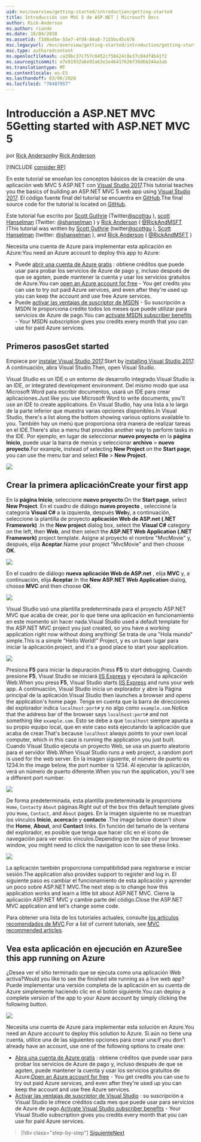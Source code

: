 ```yaml
---
uid: mvc/overview/getting-started/introduction/getting-started
title: Introducción con MVC 5 de ASP.NET | Microsoft Docs
author: Rick-Anderson
ms.author: riande
ms.date: 10/04/2018
ms.assetid: f3d8adbe-55e7-4fd4-84a8-7155bc45c676
msc.legacyurl: /mvc/overview/getting-started/introduction/getting-started
msc.type: authoredcontent
ms.openlocfilehash: ca39bc37c757c0452cf56624c8e37c04df4b41f2
ms.sourcegitcommit: e7e91932a6e91a63e2e46417626f39d6b244a3ab
ms.translationtype: MT
ms.contentlocale: es-ES
ms.lasthandoff: 03/06/2020
ms.locfileid: "78487957"
---
```

# <a name="getting-started-with-aspnet-mvc-5"></a><span data-ttu-id="20661-102">Introducción a ASP.NET MVC 5</span><span class="sxs-lookup"><span data-stu-id="20661-102">Getting started with ASP.NET MVC 5</span></span>

<span data-ttu-id="20661-103">por [Rick Anderson](https://twitter.com/RickAndMSFT)</span><span class="sxs-lookup"><span data-stu-id="20661-103">by [Rick Anderson](https://twitter.com/RickAndMSFT)</span></span>

[!INCLUDE [consider RP](../../../../includes/razor.md)]

<span data-ttu-id="20661-104">En este tutorial se enseñan los conceptos básicos de la creación de una aplicación web MVC 5 ASP.NET con [Visual Studio 2017](https://visualstudio.microsoft.com/downloads/?utm_medium=microsoft&utm_source=docs.microsoft.com&utm_campaign=button+cta&utm_content=download+vs2017).</span><span class="sxs-lookup"><span data-stu-id="20661-104">This tutorial teaches you the basics of building an ASP.NET MVC 5 web app using [Visual Studio 2017](https://visualstudio.microsoft.com/downloads/?utm_medium=microsoft&utm_source=docs.microsoft.com&utm_campaign=button+cta&utm_content=download+vs2017).</span></span> <span data-ttu-id="20661-105">El código fuente final del tutorial se encuentra en [GitHub](https://github.com/dotnet/AspNetDocs/tree/master/aspnet/mvc/overview/getting-started/introduction/sample/MvcMovie/MvcMovie).</span><span class="sxs-lookup"><span data-stu-id="20661-105">The final source code for the tutorial is located on [GitHub](https://github.com/dotnet/AspNetDocs/tree/master/aspnet/mvc/overview/getting-started/introduction/sample/MvcMovie/MvcMovie).</span></span>

<span data-ttu-id="20661-106">Este tutorial fue escrito por [Scott Guthrie](https://weblogs.asp.net/scottgu/) (Twitter[@scottgu](https://twitter.com/scottgu) ), [scott Hanselman](http://www.hanselman.com/blog/) (Twitter: [@shanselman](https://twitter.com/shanselman) ) y [Rick Anderson](https://twitter.com/RickAndMSFT) ( [@RickAndMSFT](https://twitter.com/#!/RickAndMSFT) )</span><span class="sxs-lookup"><span data-stu-id="20661-106">This tutorial was written by [Scott Guthrie](https://weblogs.asp.net/scottgu/) (twitter[@scottgu](https://twitter.com/scottgu) ), [Scott Hanselman](http://www.hanselman.com/blog/) (twitter: [@shanselman](https://twitter.com/shanselman) ), and [Rick Anderson](https://twitter.com/RickAndMSFT) ( [@RickAndMSFT](https://twitter.com/#!/RickAndMSFT) )</span></span>

<span data-ttu-id="20661-107">Necesita una cuenta de Azure para implementar esta aplicación en Azure:</span><span class="sxs-lookup"><span data-stu-id="20661-107">You need an Azure account to deploy this app to Azure:</span></span>

- <span data-ttu-id="20661-108">Puede [abrir una cuenta de Azure gratis](https://azure.microsoft.com/pricing/free-trial/?WT.mc_id=A443DD604) : obtiene créditos que puede usar para probar los servicios de Azure de pago y, incluso después de que se agoten, puede mantener la cuenta y usar los servicios gratuitos de Azure.</span><span class="sxs-lookup"><span data-stu-id="20661-108">You can [open an Azure account for free](https://azure.microsoft.com/pricing/free-trial/?WT.mc_id=A443DD604) - You get credits you can use to try out paid Azure services, and even after they're used up you can keep the account and use free Azure services.</span></span>
- <span data-ttu-id="20661-109">Puede [activar las ventajas de suscriptor de MSDN](https://azure.microsoft.com/pricing/member-offers/msdn-benefits-details/?WT.mc_id=A443DD604) - Su suscripción a MSDN le proporciona crédito todos los meses que puede utilizar para servicios de Azure de pago.</span><span class="sxs-lookup"><span data-stu-id="20661-109">You can [activate MSDN subscriber benefits](https://azure.microsoft.com/pricing/member-offers/msdn-benefits-details/?WT.mc_id=A443DD604) - Your MSDN subscription gives you credits every month that you can use for paid Azure services.</span></span>

## <a name="get-started"></a><span data-ttu-id="20661-110">Primeros pasos</span><span class="sxs-lookup"><span data-stu-id="20661-110">Get started</span></span>

<span data-ttu-id="20661-111">Empiece por [instalar Visual Studio 2017](https://visualstudio.microsoft.com/downloads/?utm_medium=microsoft&utm_source=docs.microsoft.com&utm_campaign=button+cta&utm_content=download+vs2017).</span><span class="sxs-lookup"><span data-stu-id="20661-111">Start by [installing Visual Studio 2017](https://visualstudio.microsoft.com/downloads/?utm_medium=microsoft&utm_source=docs.microsoft.com&utm_campaign=button+cta&utm_content=download+vs2017).</span></span> <span data-ttu-id="20661-112">A continuación, abra Visual Studio.</span><span class="sxs-lookup"><span data-stu-id="20661-112">Then, open Visual Studio.</span></span>

<span data-ttu-id="20661-113">Visual Studio es un IDE o un entorno de desarrollo integrado.</span><span class="sxs-lookup"><span data-stu-id="20661-113">Visual Studio is an IDE, or integrated development environment.</span></span> <span data-ttu-id="20661-114">Del mismo modo que usa Microsoft Word para escribir documentos, usará un IDE para crear aplicaciones.</span><span class="sxs-lookup"><span data-stu-id="20661-114">Just like you use Microsoft Word to write documents, you'll use an IDE to create applications.</span></span> <span data-ttu-id="20661-115">En Visual Studio, hay una lista a lo largo de la parte inferior que muestra varias opciones disponibles.</span><span class="sxs-lookup"><span data-stu-id="20661-115">In Visual Studio, there's a list along the bottom showing various options available to you.</span></span> <span data-ttu-id="20661-116">También hay un menú que proporciona otra manera de realizar tareas en el IDE.</span><span class="sxs-lookup"><span data-stu-id="20661-116">There's also a menu that provides another way to perform tasks in the IDE.</span></span> <span data-ttu-id="20661-117">Por ejemplo, en lugar de seleccionar **nuevo proyecto** en la **página Inicio**, puede usar la barra de menús y seleccionar **archivo** > **nuevo proyecto**.</span><span class="sxs-lookup"><span data-stu-id="20661-117">For example, instead of selecting **New Project** on the **Start page**, you can use the menu bar and select **File** > **New Project**.</span></span>

![](getting-started/_static/image1.png)

## <a name="create-your-first-app"></a><span data-ttu-id="20661-118">Crear la primera aplicación</span><span class="sxs-lookup"><span data-stu-id="20661-118">Create your first app</span></span>

<span data-ttu-id="20661-119">En la **página Inicio**, seleccione **nuevo proyecto**.</span><span class="sxs-lookup"><span data-stu-id="20661-119">On the **Start page**, select **New Project**.</span></span> <span data-ttu-id="20661-120">En el cuadro de diálogo **nuevo proyecto** , seleccione la categoría **Visual C#**  a la izquierda, después **Web**y, a continuación, seleccione la plantilla de proyecto **aplicación Web de ASP.net (.NET Framework)** .</span><span class="sxs-lookup"><span data-stu-id="20661-120">In the **New project** dialog box, select the **Visual C#** category on the left, then **Web**, and then select the **ASP.NET Web Application (.NET Framework)** project template.</span></span> <span data-ttu-id="20661-121">Asigne al proyecto el nombre "MvcMovie" y, después, elija **Aceptar**.</span><span class="sxs-lookup"><span data-stu-id="20661-121">Name your project "MvcMovie" and then choose **OK**.</span></span>

![](getting-started/_static/image2.png)

<span data-ttu-id="20661-122">En el cuadro de diálogo **nueva aplicación Web de ASP.net** , elija **MVC** y, a continuación, elija **Aceptar**.</span><span class="sxs-lookup"><span data-stu-id="20661-122">In the **New ASP.NET Web Application** dialog, choose **MVC** and then choose **OK**.</span></span>

![](getting-started/_static/image3.png)

<span data-ttu-id="20661-123">Visual Studio usó una plantilla predeterminada para el proyecto ASP.NET MVC que acaba de crear, por lo que tiene una aplicación en funcionamiento en este momento sin hacer nada.</span><span class="sxs-lookup"><span data-stu-id="20661-123">Visual Studio used a default template for the ASP.NET MVC project you just created, so you have a working application right now without doing anything!</span></span> <span data-ttu-id="20661-124">Se trata de una "Hola mundo" simple.</span><span class="sxs-lookup"><span data-stu-id="20661-124">This is a simple "Hello World!"</span></span> <span data-ttu-id="20661-125">Project, y es un buen lugar para iniciar la aplicación.</span><span class="sxs-lookup"><span data-stu-id="20661-125">project, and it's a good place to start your application.</span></span>

![](getting-started/_static/image4.png)

<span data-ttu-id="20661-126">Presiona **F5** para iniciar la depuración.</span><span class="sxs-lookup"><span data-stu-id="20661-126">Press **F5** to start debugging.</span></span> <span data-ttu-id="20661-127">Cuando presione **F5**, Visual Studio se iniciará [IIS Express](/iis/extensions/introduction-to-iis-express/iis-express-overview) y ejecutará la aplicación Web.</span><span class="sxs-lookup"><span data-stu-id="20661-127">When you press **F5**, Visual Studio starts [IIS Express](/iis/extensions/introduction-to-iis-express/iis-express-overview) and runs your web app.</span></span> <span data-ttu-id="20661-128">A continuación, Visual Studio inicia un explorador y abre la Página principal de la aplicación.</span><span class="sxs-lookup"><span data-stu-id="20661-128">Visual Studio then launches a browser and opens the application's home page.</span></span> <span data-ttu-id="20661-129">Tenga en cuenta que la barra de direcciones del explorador indica `localhost:port#` y no algo como `example.com`.</span><span class="sxs-lookup"><span data-stu-id="20661-129">Notice that the address bar of the browser says `localhost:port#` and not something like `example.com`.</span></span> <span data-ttu-id="20661-130">Esto se debe a que `localhost` siempre apunta a su propio equipo local, que en este caso está ejecutando la aplicación que acaba de crear.</span><span class="sxs-lookup"><span data-stu-id="20661-130">That's because `localhost` always points to your own local computer, which in this case is running the application you just built.</span></span> <span data-ttu-id="20661-131">Cuando Visual Studio ejecuta un proyecto Web, se usa un puerto aleatorio para el servidor Web.</span><span class="sxs-lookup"><span data-stu-id="20661-131">When Visual Studio runs a web project, a random port is used for the web server.</span></span> <span data-ttu-id="20661-132">En la imagen siguiente, el número de puerto es 1234.</span><span class="sxs-lookup"><span data-stu-id="20661-132">In the image below, the port number is 1234.</span></span> <span data-ttu-id="20661-133">Al ejecutar la aplicación, verá un número de puerto diferente.</span><span class="sxs-lookup"><span data-stu-id="20661-133">When you run the application, you'll see a different port number.</span></span>

![](getting-started/_static/image5.png)

<span data-ttu-id="20661-134">De forma predeterminada, esta plantilla predeterminada le proporciona `Home`, `Contact`y `About` páginas.</span><span class="sxs-lookup"><span data-stu-id="20661-134">Right out of the box this default template gives you `Home`, `Contact`, and `About` pages.</span></span> <span data-ttu-id="20661-135">En la imagen siguiente no se muestran los vínculos **Inicio**, **acerca**de y **contacto** .</span><span class="sxs-lookup"><span data-stu-id="20661-135">The image below doesn't show the **Home**, **About**, and **Contact** links.</span></span> <span data-ttu-id="20661-136">En función del tamaño de la ventana del explorador, es posible que tenga que hacer clic en el icono de navegación para ver estos vínculos.</span><span class="sxs-lookup"><span data-stu-id="20661-136">Depending on the size of your browser window, you might need to click the navigation icon to see these links.</span></span>

![](getting-started/_static/image6.png)

<span data-ttu-id="20661-137">La aplicación también proporciona compatibilidad para registrarse e iniciar sesión.</span><span class="sxs-lookup"><span data-stu-id="20661-137">The application also provides support to register and log in.</span></span> <span data-ttu-id="20661-138">El siguiente paso es cambiar el funcionamiento de esta aplicación y aprender un poco sobre ASP.NET MVC.</span><span class="sxs-lookup"><span data-stu-id="20661-138">The next step is to change how this application works and learn a little bit about ASP.NET MVC.</span></span> <span data-ttu-id="20661-139">Cierre la aplicación ASP.NET MVC y cambie parte del código.</span><span class="sxs-lookup"><span data-stu-id="20661-139">Close the ASP.NET MVC application and let's change some code.</span></span>

<span data-ttu-id="20661-140">Para obtener una lista de los tutoriales actuales, consulte [los artículos recomendados de MVC](../mvc-learning-sequence.md).</span><span class="sxs-lookup"><span data-stu-id="20661-140">For a list of current tutorials, see [MVC recommended articles](../mvc-learning-sequence.md).</span></span>

## <a name="see-this-app-running-on-azure"></a><span data-ttu-id="20661-141">Vea esta aplicación en ejecución en Azure</span><span class="sxs-lookup"><span data-stu-id="20661-141">See this app running on Azure</span></span>

<span data-ttu-id="20661-142">¿Desea ver el sitio terminado que se ejecuta como una aplicación Web activa?</span><span class="sxs-lookup"><span data-stu-id="20661-142">Would you like to see the finished site running as a live web app?</span></span> <span data-ttu-id="20661-143">Puede implementar una versión completa de la aplicación en su cuenta de Azure simplemente haciendo clic en el botón siguiente.</span><span class="sxs-lookup"><span data-stu-id="20661-143">You can deploy a complete version of the app to your Azure account by simply clicking the following button.</span></span>

[![](https://azuredeploy.net/deploybutton.png)](https://azuredeploy.net/?repository=https://github.com/dotnet/AspNetDocs/tree/master/aspnet/mvc/overview/getting-started/introduction/sample/MvcMovie&amp;WT.mc_id=deploy_azure_aspnet)

<span data-ttu-id="20661-144">Necesita una cuenta de Azure para implementar esta solución en Azure.</span><span class="sxs-lookup"><span data-stu-id="20661-144">You need an Azure account to deploy this solution to Azure.</span></span> <span data-ttu-id="20661-145">Si aún no tiene una cuenta, utilice una de las siguientes opciones para crear una:</span><span class="sxs-lookup"><span data-stu-id="20661-145">If you don't already have an account, use one of the following options to create one:</span></span>

- <span data-ttu-id="20661-146">[Abra una cuenta de Azure gratis](https://azure.microsoft.com/pricing/free-trial/?WT.mc_id=A443DD604) : obtiene créditos que puede usar para probar los servicios de Azure de pago y, incluso después de que se agoten, puede mantener la cuenta y usar los servicios gratuitos de Azure.</span><span class="sxs-lookup"><span data-stu-id="20661-146">[Open an Azure account for free](https://azure.microsoft.com/pricing/free-trial/?WT.mc_id=A443DD604) - You get credits you can use to try out paid Azure services, and even after they're used up you can keep the account and use free Azure services.</span></span>
- <span data-ttu-id="20661-147">[Activar las ventajas de suscriptor de Visual Studio](https://azure.microsoft.com/pricing/member-offers/credit-for-visual-studio-subscribers) : su suscripción a Visual Studio le ofrece créditos cada mes que puede usar para servicios de Azure de pago.</span><span class="sxs-lookup"><span data-stu-id="20661-147">[Activate Visual Studio subscriber benefits](https://azure.microsoft.com/pricing/member-offers/credit-for-visual-studio-subscribers) - Your Visual Studio subscription gives you credits every month that you can use for paid Azure services.</span></span>

> [!div class="step-by-step"]
> [<span data-ttu-id="20661-148">Siguiente</span><span class="sxs-lookup"><span data-stu-id="20661-148">Next</span></span>](adding-a-controller.md)
